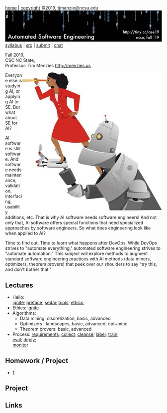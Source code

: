 <a name=top>&nbsp;<p> </a>
[home](http://tiny.cc/ase19#top) | 
[copyright](https://github.com/txt/ase19/blob/master/LICENSE.md#top) &copy;2019, tjmenzie&commat;ncsu.edu 
<br> [<img width=900 src="https://raw.githubusercontent.com/txt/ase19/master/etc/img/banner.png">](http://tiny.cc/ase19)<br> 
[syllabus](https://github.com/txt/ase19/blob/master/syllabus.md#top) | 
[src](http://menzies.us/fun) | 
[submit](http://tiny.cc/ase19give) | 
[chat](https://ase19.slack.com/) 




Fall 2019,   
CSC NC State,  
Professor: Tim Menzies <http://menzies.us>

<img align=right width=450 src="etc/img/girlbot.png">

Everyone else is studying AI, or applying AI to SE.
But what about SE for AI? 


AI software is still software. And software needs maintenance, validation, interfacing, usability additions, etc. That is why AI software needs software engineers!
And not only that, AI software offers special functions that need specialized approaches by software engineers. So what does engineering look like when applied to AI?

Time to find out.
Time to learn what happens after DevOps. 
While DevOps strives to "automate everything," automated software engineering strives to "automate automation." 
This subject will explore methods to augment standard software engineering practices with AI methods (data miners, optimizers, theorem provers) that peek over our shoulders to say "try this, and don't bother that."  
 

## Lectures

- Hello:  
  [ignite](docs/ignite.md#top); 
  [preface](docs/preface.md#top); 
  [se4ai](docs/se4ai.md#top);
  [tools](docs/tools.md#top);
  [ethics](docs/ethics.md#top);
- Ethics: [ignite](docs/ignite.md#top)
- Algorithms:
    - Data mining: discretization, basic, advanced
    - Optimizers : landscapes, basic, advanced, opt+mine
    - Theorem provers: basic, advanced
- Process: 
  [requirements](docs/requirements.md#top); 
  [collect](docs/collect.md#top); 
  [cleanse](docs/cleanse.md#top); 
  [label](docs/label.md#top); 
  [train](docs/train.md#top);     
  [eval](docs/eval.md#top); 
  [deply](docs/deply.md#top);     
  [monitor](docs/monitor.md#top)

## Homework / Project

- [1](docs/hw1.md#top)

## Project

## Links
